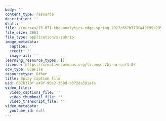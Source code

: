 ```yaml
---
body: ''
content_type: resource
description: ''
draft: ''
file: /courses/15-071-the-analytics-edge-spring-2017/667b378fa49f99e2358db372da381afe_xyZEB6vkPb8.srt
file_size: 3661
file_type: application/x-subrip
image_metadata:
  caption: ''
  credit: ''
  image-alt: ''
learning_resource_types: []
license: https://creativecommons.org/licenses/by-nc-sa/4.0/
ocw_type: OCWFile
resourcetype: Other
title: 3play caption file
uid: 667b378f-a49f-99e2-358d-b372da381afe
video_files:
  video_captions_file: ''
  video_thumbnail_file: ''
  video_transcript_file: ''
video_metadata:
  youtube_id: null
---
```


